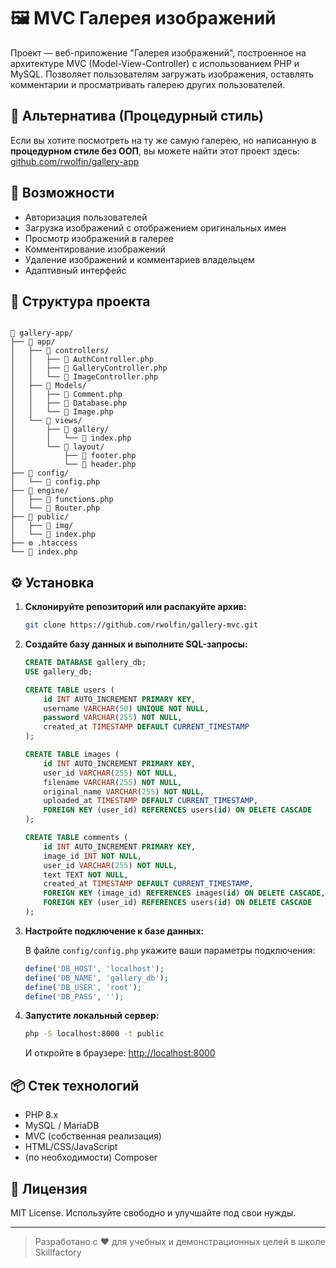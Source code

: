 # 🖼️ MVC Галерея изображений

Проект — веб-приложение "Галерея изображений", построенное на архитектуре MVC (Model-View-Controller) с использованием PHP и MySQL. Позволяет пользователям загружать изображения, оставлять комментарии и просматривать галерею других пользователей.

## 🔁 Альтернатива (Процедурный стиль)

Если вы хотите посмотреть на ту же самую галерею, но написанную в **процедурном стиле без ООП**, вы можете найти этот проект здесь: [github.com/rwolfin/gallery-app](https://github.com/rwolfin/gallery-app)

## 🚀 Возможности

- Авторизация пользователей
- Загрузка изображений с отображением оригинальных имен
- Просмотр изображений в галерее
- Комментирование изображений
- Удаление изображений и комментариев владельцем
- Адаптивный интерфейс

## 📂 Структура проекта

```

📁 gallery-app/
├── 📁 app/
│   ├── 📁 controllers/
│   │   ├── 📄 AuthController.php
│   │   ├── 📄 GalleryController.php
│   │   └── 📄 ImageController.php
│   ├── 📁 Models/
│   │   ├── 📄 Comment.php
│   │   ├── 📄 Database.php
│   │   └── 📄 Image.php
│   └── 📁 views/
│       ├── 📁 gallery/
│       │   └── 📄 index.php
│       └── 📁 layout/
│           ├── 📄 footer.php
│           └── 📄 header.php
├── 📁 config/
│   └── 📄 config.php
├── 📁 engine/
│   ├── 📄 functions.php
│   └── 📄 Router.php
├── 📁 public/
│   ├── 📁 img/
│   └── 📄 index.php
├── ⚙️ .htaccess
└── 📄 index.php

```


## ⚙️ Установка

1. **Склонируйте репозиторий или распакуйте архив:**

   ```bash
   git clone https://github.com/rwolfin/gallery-mvc.git
   ```

2. **Создайте базу данных и выполните SQL-запросы:**

   ```sql
   CREATE DATABASE gallery_db;
   USE gallery_db;

   CREATE TABLE users (
       id INT AUTO_INCREMENT PRIMARY KEY,
       username VARCHAR(50) UNIQUE NOT NULL,
       password VARCHAR(255) NOT NULL,
       created_at TIMESTAMP DEFAULT CURRENT_TIMESTAMP
   );

   CREATE TABLE images (
       id INT AUTO_INCREMENT PRIMARY KEY,
       user_id VARCHAR(255) NOT NULL,
       filename VARCHAR(255) NOT NULL,
       original_name VARCHAR(255) NOT NULL,
       uploaded_at TIMESTAMP DEFAULT CURRENT_TIMESTAMP,
       FOREIGN KEY (user_id) REFERENCES users(id) ON DELETE CASCADE
   );

   CREATE TABLE comments (
       id INT AUTO_INCREMENT PRIMARY KEY,
       image_id INT NOT NULL,
       user_id VARCHAR(255) NOT NULL,
       text TEXT NOT NULL,
       created_at TIMESTAMP DEFAULT CURRENT_TIMESTAMP,
       FOREIGN KEY (image_id) REFERENCES images(id) ON DELETE CASCADE,
       FOREIGN KEY (user_id) REFERENCES users(id) ON DELETE CASCADE
   );
   ```

3. **Настройте подключение к базе данных:**

   В файле `config/config.php` укажите ваши параметры подключения:

   ```php
   define('DB_HOST', 'localhost');
   define('DB_NAME', 'gallery_db');
   define('DB_USER', 'root');
   define('DB_PASS', '');
   ```

4. **Запустите локальный сервер:**

   ```bash
   php -S localhost:8000 -t public
   ```

   И откройте в браузере: [http://localhost:8000](http://localhost:8000)

## 📦 Стек технологий

- PHP 8.x
- MySQL / MariaDB
- MVC (собственная реализация)
- HTML/CSS/JavaScript
- (по необходимости) Composer

## 📝 Лицензия

MIT License. Используйте свободно и улучшайте под свои нужды.

---

> Разработано с ❤️ для учебных и демонстрационных целей в школе Skillfactory